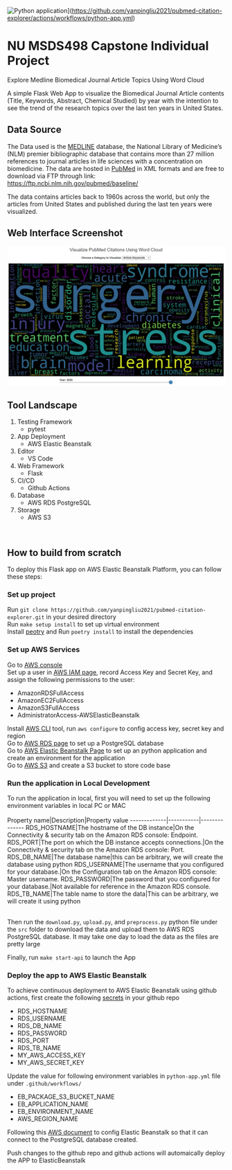 
![Python application](https://github.com/yanpingliu2021/pubmed-citation-explorer/actions/workflows/python-app.yml/badge.svg)](<https://github.com/yanpingliu2021/pubmed-citation-explorer/actions/workflows/python-app.yml>)

# NU MSDS498 Capstone Individual Project

Explore Medline Biomedical Journal Article Topics Using Word Cloud

A simple Flask Web App to visualize the Biomedical Journal Article contents (Title, Keywords, Abstract, Chemical Studied) by year with the intention to see the trend of the research topics over the last ten years in United States.
</br>

## Data Source

The Data used is the [MEDLINE](<https://www.nlm.nih.gov/medline/medline_overview.html>) database, the National Library of Medicine’s (NLM) premier bibliographic database that contains more than 27 million references to journal articles in life sciences with a concentration on biomedicine. The data are hosted in [PubMed](<https://pubmed.ncbi.nlm.nih.gov/>) in XML formats and are free to download via FTP through link: <https://ftp.ncbi.nlm.nih.gov/pubmed/baseline/>

The data contains articles back to 1960s across the world, but only the articles from United States and published during the last ten years were visualized.
</br>

## Web Interface Screenshot

![alt text](https://github.com/yanpingliu2021/pubmed-citation-explorer/blob/master/app-interface.PNG?raw=true)
</br>

## Tool Landscape

1. Testing Framework
   * pytest
2. App Deployment
   * AWS Elastic Beanstalk
3. Editor
   * VS Code
4. Web Framework
   * Flask
5. CI/CD
   * Github Actions
6. Database
   * AWS RDS PostgreSQL
7. Storage
   * AWS S3
</br>

## How to build from scratch

To deploy this Flask app on AWS Elastic Beanstalk Platform, you can follow these steps:

### Set up project

Run ```git clone https://github.com/yanpingliu2021/pubmed-citation-explorer.git``` in your desired directory </br>
Run ```make setup install``` to set up virtual environment</br>
Install [peotry](https://python-poetry.org/docs/#installation) and Run ```poetry install``` to install the dependencies</br>

### Set up AWS Services

Go to [AWS console](https://console.aws.amazon.com/) </br>
Set up a user in [AWS IAM page](https://console.aws.amazon.com/iam), record Access Key and Secret Key, and assign the following permissions to the user:  </br>

* AmazonRDSFullAccess
* AmazonEC2FullAccess
* AmazonS3FullAccess
* AdministratorAccess-AWSElasticBeanstalk

Install [AWS CLI](https://docs.aws.amazon.com/cli/latest/userguide/install-cliv2.html) tool, run ```aws configure``` to config access key, secret key and region </br>
Go to [AWS RDS page](https://console.aws.amazon.com/rds) to set up a PostgreSQL database</br>
Go to [AWS Elastic Beanstalk Page](https://console.aws.amazon.com/elasticbeanstalk) to set up an python application and create an environment for the application</br>
Go to [AWS S3](https://s3.console.aws.amazon.com/s3) and create a S3 bucket to store code base

### Run the application in Local Development

To run the application in local, first you will need to set up the following environment variables in local PC or MAC
</br>
</br>
Property name|Description|Property value
-------------|-----------|--------------
RDS_HOSTNAME|The hostname of the DB instance|On the Connectivity & security tab on the Amazon RDS console: Endpoint.
RDS_PORT|The port on which the DB instance accepts connections.|On the Connectivity & security tab on the Amazon RDS console: Port.
RDS_DB_NAME|The database name|this can be arbitrary, we will create the database using python
RDS_USERNAME|The username that you configured for your database.|On the Configuration tab on the Amazon RDS console: Master username.
RDS_PASSWORD|The password that you configured for your database.|Not available for reference in the Amazon RDS console.
RDS_TB_NAME|The table name to store the data|This can be arbitrary, we will create it using python

</br>Then run the ```download.py```, ```upload.py```, and ```preprocess.py``` python file under the ```src``` folder to download the data and upload them to AWS RDS PostgreSQL database. It may take one day to load the data as the files are pretty large

Finally, run ```make start-api``` to launch the App
</br>

### Deploy the app to AWS Elastic Beanstalk

To achieve continuous deployment to AWS Elastic Beanstalk using github actions,
first create the following [secrets](https://docs.github.com/en/actions/reference/encrypted-secrets) in your github repo

* RDS_HOSTNAME
* RDS_USERNAME
* RDS_DB_NAME
* RDS_PASSWORD
* RDS_PORT
* RDS_TB_NAME
* MY_AWS_ACCESS_KEY
* MY_AWS_SECRET_KEY

Update the value for following environment variables in ```python-app.yml``` file under ```.github/workflows/```

* EB_PACKAGE_S3_BUCKET_NAME
* EB_APPLICATION_NAME
* EB_ENVIRONMENT_NAME
* AWS_REGION_NAME

Following this [AWS document](https://docs.aws.amazon.com/elasticbeanstalk/latest/dg/rds-external-defaultvpc.html) to config Elastic Beanstalk so that it can connect to the PostgreSQL database created.

Push changes to the github repo and github actions will automaically deploy the APP to ElasticBeanstalk
